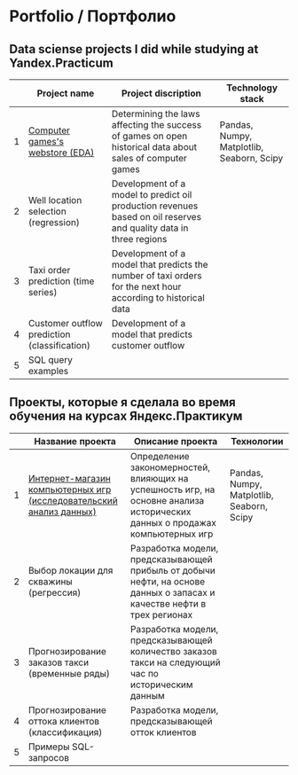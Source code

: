 # Portfolio / Портфолио
Data sciense projects I did while studying at Yandex.Practicum 
----------------------------------------------------------------------

| |Project name|Project discription|Technology stack|
|-|------------|-------------------|-------|
|1|[Computer games's webstore (EDA)](https://github.com/ssskvo/Portfolio/tree/main/Computer%20games's%20store)|Determining the laws affecting the success of games on open historical data about sales of computer games|Pandas, Numpy, Matplotlib, Seaborn, Scipy|
|2|Well location selection (regression)|Development of a model to predict oil production revenues based on oil reserves and quality data in three regions|
|3|Taxi order prediction (time series)|Development of a model that predicts the number of taxi orders for the next hour according to historical data|
|4|Customer outflow prediction (classification)|Development of a model that predicts customer outflow|
|5|SQL query examples| |


Проекты, которые я сделала во время обучения на курсах Яндекс.Практикум
-----------------------------------------------------------------------
| |Название проекта|Описание проекта|Технологии|
|-|------------|-------------------|-----------|
|1|[Интернет-магазин компьютерных игр (исследовательский анализ данных)](https://github.com/ssskvo/Portfolio/tree/main/Computer%20games's%20store)|Определение закономерностей, влияющих на успешность игр, на основне анализа исторических данных о продажах компьютерных игр|Pandas, Numpy, Matplotlib, Seaborn, Scipy|
|2|Выбор локации для скважины (регрессия)|Разработка модели, предсказывающей прибыль от добычи нефти, на основе данных о запасах и качестве нефти в трех регионах|
|3|Прогнозирование заказов такси (временные ряды)|Разработка модели, предсказывающей количество заказов такси на следующий час по историческим данным|
|4|Прогнозирование оттока клиентов (классификация)|Разработка модели, предсказывающей отток клиентов|
|5|Примеры SQL-запросов||
